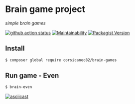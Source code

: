 # Brain game project
*simple brain games*

[![github action status](https://github.com/corsicanec82/php-project-lvl1/workflows/PHP%20CI/badge.svg)](https://github.com/corsicanec82/php-project-lvl1/actions)
[![Maintainability](https://api.codeclimate.com/v1/badges/171de26fe2a6deada5d4/maintainability)](https://codeclimate.com/github/corsicanec82/php-project-lvl1/maintainability)
[![Packagist Version](https://img.shields.io/packagist/v/corsicanec82/brain-games)](https://packagist.org/packages/corsicanec82/brain-games)

## Install
```sh
$ composer global require corsicanec82/brain-games
```

## Run game - Even
```sh
$ brain-even
```
[![asciicast](https://asciinema.org/a/bCqEKyd5MOFqQCNobLV0d7QfU.svg)](https://asciinema.org/a/bCqEKyd5MOFqQCNobLV0d7QfU)
